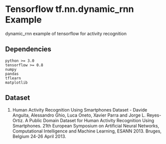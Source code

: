 # Tensorflow tf.nn.dynamic_rnn Example
dynamic_rnn example of tensorflow for activity recognition

## Dependencies
```
python >= 3.0
tensorflow >= 0.8
numpy
pandas
tflearn
matplotlib
```

## Dataset
1. Human Activity Recognition Using Smartphones Dataset - Davide Anguita, Alessandro Ghio, Luca Oneto, Xavier Parra and Jorge L. Reyes-Ortiz.  A Public Domain Dataset for Human Activity Recognition Using Smartphones.  21th European Symposium on Artificial Neural Networks, Computational Intelligence and Machine Learning, ESANN 2013. Bruges, Belgium 24-26 April 2013.
